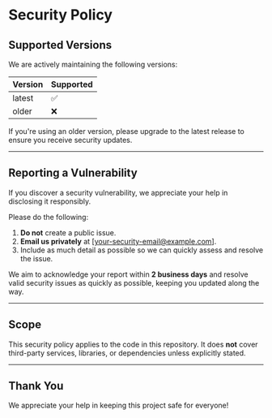 # Security Policy

## Supported Versions

We are actively maintaining the following versions:

| Version | Supported          |
|---------|--------------------|
| latest  | ✅                 |
| older   | ❌                 |

If you're using an older version, please upgrade to the latest release to ensure you receive security updates.

---

## Reporting a Vulnerability

If you discover a security vulnerability, we appreciate your help in disclosing it responsibly.

Please do the following:

1. **Do not** create a public issue.
2. **Email us privately** at [your-security-email@example.com].
3. Include as much detail as possible so we can quickly assess and resolve the issue.

We aim to acknowledge your report within **2 business days** and resolve valid security issues as quickly as possible, keeping you updated along the way.

---

## Scope

This security policy applies to the code in this repository. It does **not** cover third-party services, libraries, or dependencies unless explicitly stated.

---

## Thank You

We appreciate your help in keeping this project safe for everyone!
